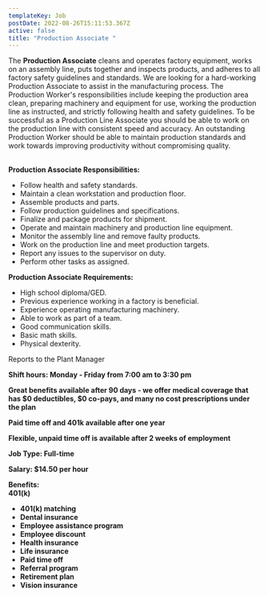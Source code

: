 ```yaml
---
templateKey: Job
postDate: 2022-08-26T15:11:53.367Z
active: false
title: "Production Associate "
---
```

<!--StartFragment-->

The **Production Associate** cleans and operates factory equipment, works on an assembly line, puts together and inspects products, and adheres to all factory safety guidelines and standards. We are looking for a hard-working Production Associate to assist in the manufacturing process. The Production Worker's responsibilities include keeping the production area clean, preparing machinery and equipment for use, working the production line as instructed, and strictly following health and safety guidelines. To be successful as a Production Line Associate you should be able to work on the production line with consistent speed and accuracy. An outstanding Production Worker should be able to maintain production standards and work towards improving productivity without compromising quality.

\
**Production Associate Responsibilities:**

* Follow health and safety standards.
* Maintain a clean workstation and production floor.
* Assemble products and parts.
* Follow production guidelines and specifications.
* Finalize and package products for shipment.
* Operate and maintain machinery and production line equipment.
* Monitor the assembly line and remove faulty products.
* Work on the production line and meet production targets.
* Report any issues to the supervisor on duty.
* Perform other tasks as assigned.

**Production Associate Requirements:**

* High school diploma/GED.
* Previous experience working in a factory is beneficial.
* Experience operating manufacturing machinery.
* Able to work as part of a team.
* Good communication skills.
* Basic math skills.
* Physical dexterity.

Reports to the Plant Manager

**Shift hours: Monday - Friday from 7:00 am to 3:30 pm**

**Great benefits available after 90 days - we offer medical coverage that has $0 deductibles, $0 co-pays, and many no cost prescriptions under the plan**

**Paid time off and 401k available after one year**

**Flexible, unpaid time off is available after 2 weeks of employment**

**Job Type: Full-time**

**Salary: $14.50 per hour**

**Benefits:\
401(k)**

* **401(k) matching**
* **Dental insurance**
* **Employee assistance program**
* **Employee discount**
* **Health insurance**
* **Life insurance**
* **Paid time off**
* **Referral program**
* **Retirement plan**
* **Vision insurance**

<!--EndFragment-->